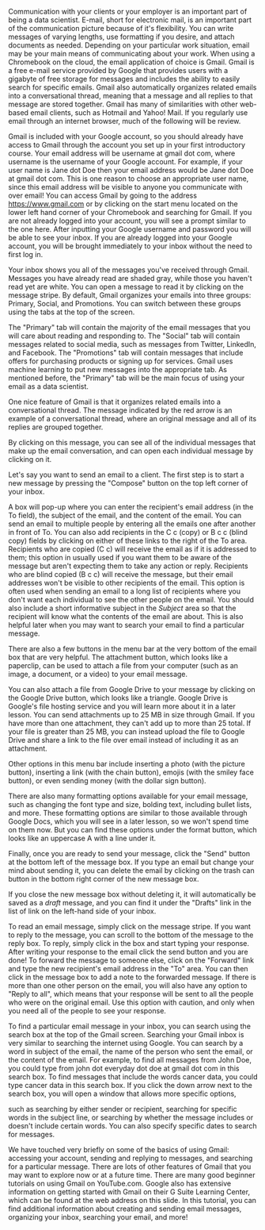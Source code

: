 Communication with your clients or your employer is an important part of being a data scientist.  E-mail, short for electronic mail, is an important part of the communication picture because of it's flexibility.  You can write messages of varying lengths, use formatting if you desire, and attach documents as needed.  Depending on your particular work situation, email may be your main means of communicating about your work.  When using a Chromebook on the cloud, the email application of choice is Gmail.  Gmail is a free e-mail service provided by Google that provides users with a gigabyte of free storage for messages and includes the ability to easily search for specific emails. Gmail also automatically organizes related emails into a conversational thread, meaning that a message and all replies to that message are stored together. Gmail has many of similarities with other web-based email clients, such as Hotmail and Yahoo! Mail.  If you regularly use email through an internet browser, much of the following will be review.

Gmail is included with your Google account, so you should already have access to Gmail through the account you set up in your first introductory course. Your email address will be username at gmail dot com, where username is the username of your Google account.  For example, if your user name is Jane dot Doe then your email address would be Jane dot Doe at gmail dot com.  This is one reason to choose an appropriate user name, since this email address will be visible to anyone you communicate with over email!  You can access Gmail by going to the address https://www.gmail.com or by clicking on the start menu located on the lower left hand corner of your Chromebook and searching for Gmail. If you are not already logged into your account, you will see a prompt similar to the one here.  After inputting your Google username and password you will be able to see your inbox.  If you are already logged into your Google account, you will be brought immediately to your inbox without the need to first log in.

Your inbox shows you all of the messages you've received through Gmail.  Messages you have already read are shaded gray, while those you haven't read yet are white.  You can open a message to read it by clicking on the message stripe.  By default, Gmail organizes your emails into three groups: Primary, Social, and Promotions.  You can switch between these groups using the tabs at the top of the screen.  

The "Primary" tab will contain the majority of the email messages that you will care about reading and responding to.  The "Social" tab will contain messages related to social media, such as messages from Twitter, LinkedIn, and Facebook.  The "Promotions" tab will contain messages that include offers for purchasing products or signing up for services.  Gmail uses machine learning to put new messages into the appropriate tab.  As mentioned before, the "Primary" tab will be the main focus of using your email as a data scientist.

One nice feature of Gmail is that it organizes related emails into a conversational thread.  The message indicated by the red arrow is an example of a conversational thread, where an original message and all of its replies are grouped together.

By clicking on this message, you can see all of the individual messages that make up the email conversation, and can open each individual message by clicking on it.

Let's say you want to send an email to a client. The first step is to start a new message by pressing the "Compose" button on the top left corner of your inbox.

A box will pop-up where you can enter the recipient's email address (in the To field), the subject of the email, and the content of the email.  You can send an email to multiple people by entering all the emails one after another in front of To. You can also add recipients in the C c (copy) or B c c (blind copy) fields by clicking on either of these links to the right of the To area. Recipients who are copied (C c) will receive the email as if it is addressed to them; this option in usually used if you want them to be aware of the message but aren't expecting them to take any action or reply.  Recipients who are blind copied (B c c) will receive the message, but their email addresses won't be visible to other recipients of the email.  This option is often used when sending an email to a long list of recipients where you don't want each individual to see the other people on the email.  You should also include a short informative subject in the *Subject* area so that the recipient will know what the contents of the email are about.  This is also helpful later when you may want to search your email to find a particular message.

There are also a few buttons in the menu bar at the very bottom of the email box that are very helpful. The attachment button, which looks like a paperclip, can be used to attach a file from your computer (such as an image, a document, or a video) to your email message.  

You can also attach a file from Google Drive to your message by clicking on the Google Drive button, which looks like a triangle. Google Drive is Google's file hosting service and you will learn more about it in a later lesson. You can send attachments up to 25 MB in size through Gmail. If you have more than one attachment, they can't add up to more than 25 total. If your file is greater than 25 MB, you can instead upload the file to Google Drive and share a link to the file over email instead of including it as an attachment.  

Other options in this menu bar include inserting a photo (with the picture button), inserting a link (with the chain button), emojis (with the smiley face button), or even sending money (with the dollar sign button). 

There are also many formatting options available for your email message, such as changing the font type and size, bolding text, including bullet lists, and more. These formatting options are similar to those available through Google Docs, which you will see in a later lesson, so we won't spend time on them now.  But you can find these options under the format button, which looks like an uppercase A with a line under it. 

Finally, once you are ready to send your message, click the "Send" button at the bottom left of the message box. If you type an email but change your mind about sending it, you can delete the email by clicking on the trash can button in the bottom right corner of the new message box.  

If you close the new message box without deleting it, it will automatically be saved as a *draft* message, and you can find it under the "Drafts" link in the list of link on the left-hand side of your inbox.

To read an email message, simply click on the message stripe.  If you want to reply to the message, you can scroll to the bottom of the message to the reply box.  To reply, simply click in the box and start typing your response. After writing your response to the email click the send button and you are done! To forward the message to someone else, click on the "Forward" link and type the new recipient's email address in the "To" area.  You can then click in the message box to add a note to the forwarded message. If there is more than one other person on the email, you will also have any option to "Reply to all", which means that your response will be sent to all the people who were on the original email. Use this option with caution, and only when you need all of the people to see your response.

To find a particular email message in your inbox, you can search using the search box at the top of the Gmail screen.  Searching your Gmail inbox is very similar to searching the internet using Google.  You can search by a word in subject of the email, the name of the person who sent the email, or the content of the email.  For example, to find all messages from John Doe, you could type from john dot everyday dot doe at gmail dot com in this search box.  To find messages that include the words cancer data, you could type cancer data in this search box.  If you click the down arrow next to the search box, you will open a window that allows more specific options, 

such as searching by either sender or recipient, searching for specific words in the subject line, or searching by whether the message includes or doesn't include certain words.  You can also specify specific dates to search for messages.

We have touched very briefly on some of the basics of using Gmail: accessing your account, sending and replying to messages, and searching for a particular message.  There are lots of other features of Gmail that you may want to explore now or at a future time. There are many good beginner tutorials on using Gmail on YouTube.com.  Google also has extensive information on getting started with Gmail on their G Suite Learning Center, which can be found at the web address on this slide.  In this tutorial, you can find additional information about creating and sending email messages, organizing your inbox, searching your email, and more!
